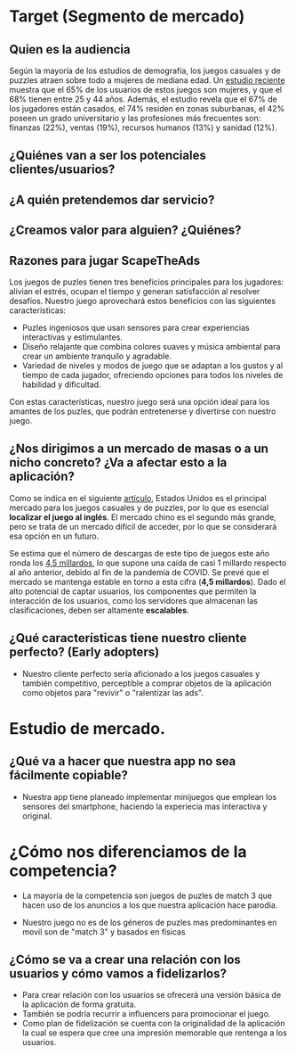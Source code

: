 # Target (Segmento de mercado)

## Quien es la audiencia

Según la mayoría de los estudios de demografía, los juegos casuales y de puzzles atraen sobre todo a mujeres de mediana edad. Un [estudio reciente](https://www.aarki.com/insights/category-insights-casual-puzzle-games-user-demographics) muestra que el 65% de los usuarios de estos juegos son mujeres, y que el 68% tienen entre 25 y 44 años. Además, el estudio revela que el 67% de los jugadores están casados, el 74% residen en zonas suburbanas, el 42% poseen un grado universitario y las profesiones más frecuentes son: finanzas (22%), ventas (19%), recursos humanos (13%) y sanidad (12%).

## ¿Quiénes van a ser los potenciales clientes/usuarios?

## ¿A quién pretendemos dar servicio?

## ¿Creamos valor para alguien? ¿Quiénes?

## Razones para jugar ScapeTheAds

Los juegos de puzles tienen tres beneficios principales para los jugadores: alivian el estrés, ocupan el tiempo y generan satisfacción al resolver desafíos. Nuestro juego aprovechará estos beneficios con las siguientes características:

- Puzles ingeniosos que usan sensores para crear experiencias interactivas y estimulantes.
- Diseño relajante que combina colores suaves y música ambiental para crear un ambiente tranquilo y agradable.
- Variedad de niveles y modos de juego que se adaptan a los gustos y al tiempo de cada jugador, ofreciendo opciones para todos los niveles de habilidad y dificultad.

Con estas características, nuestro juego será una opción ideal para los amantes de los puzles, que podrán entretenerse y divertirse con nuestro juego.

## ¿Nos dirigimos a un mercado de masas o a un nicho concreto? ¿Va a afectar esto a la aplicación?

Como se indica en el siguiente [artículo](https://www.futuremarketinsights.com/reports/games-and-puzzles-market), Estados Unidos es el principal mercado para los juegos casuales y de puzzles, por lo que es esencial **localizar el juego al inglés**. El mercado chino es el segundo más grande, pero se trata de un mercado difícil de acceder, por lo que se considerará esa opción en un futuro.

Se estima que el número de descargas de este tipo de juegos este año ronda los [4,5 millardos](https://www.businessofapps.com/data/puzzle-games-market/), lo que supone una caída de casi 1 millardo respecto al año anterior, debido al fin de la pandemia de COVID. Se prevé que el mercado se mantenga estable en torno a esta cifra (**4,5 millardos**). Dado el alto potencial de captar usuarios, los componentes que permiten la interacción de los usuarios, como los servidores que almacenan las clasificaciones, deben ser altamente **escalables**.

## ¿Qué características tiene nuestro cliente perfecto? (Early adopters)

- Nuestro cliente perfecto sería aficionado a los juegos casuales y también competitivo, perceptible a comprar objetos de la aplicación como objetos para "revivir" o "ralentizar las ads".

# Estudio de mercado.

## ¿Qué va a hacer que nuestra app no sea fácilmente copiable?

- Nuestra app tiene planeado implementar minijuegos que emplean los sensores del smartphone, haciendo la experiecia mas interactiva y original.

# ¿Cómo nos diferenciamos de la competencia?

- La mayoría de la competencia son juegos de puzles de match 3 que hacen uso de los anuncios a los que nuestra aplicación hace parodia.
 
- Nuestro juego no es  de los géneros de puzles mas predominantes en movil son de "match 3" y basados en físicas


## ¿Cómo se va a crear una relación con los usuarios y cómo vamos a fidelizarlos?

- Para crear relación con los usuarios se ofrecerá una versión básica de la  aplicación de forma gratuita.
- También se podría recurrir a influencers para promocionar el juego.
- Como plan de fidelización se cuenta con la originalidad de la aplicación la cual se espera que cree una impresión memorable que rentenga a los usuarios.


